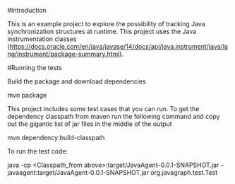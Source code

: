 #Introduction

This is an example project to explore the possibility of tracking Java synchronization structures at runtime. This project uses the Java instrumentation classes (https://docs.oracle.com/en/java/javase/14/docs/api/java.instrument/java/lang/instrument/package-summary.html).



#Running the tests

Build the package and download dependencies

mvn package

This project includes some test cases that you can run.  To get the dependency classpath from maven run the following command and copy out the gigantic list of jar files in the middle of the output

mvn dependency:build-classpath

To run the test code:

java -cp <Classpath_from above>:target/JavaAgent-0.0.1-SNAPSHOT.jar -javaagent:target/JavaAgent-0.0.1-SNAPSHOT.jar org.javagraph.test.Test